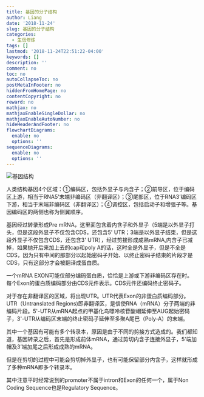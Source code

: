 ```yaml
---
title: 基因的分子结构
author: Liang
date: '2018-11-24'
slug: 基因的分子结构
categories:
  - 生信修炼
tags: []
lastmod: '2018-11-24T22:51:22-04:00'
keywords: []
description: ''
comment: no
toc: no
autoCollapseToc: no
postMetaInFooter: no
hiddenFromHomePage: no
contentCopyright: no
reward: no
mathjax: no
mathjaxEnableSingleDollar: no
mathjaxEnableAutoNumber: no
hideHeaderAndFooter: no
flowchartDiagrams:
  enable: no
  options: ''
sequenceDiagrams:
  enable: no
  options: ''
---
```

![基因结构](https://upload-images.jianshu.io/upload_images/3014937-ce2dae3808dae49c.png?imageMogr2/auto-orient/strip%7CimageView2/2/w/1240)

人类结构基因4个区域：①编码区，包括外显子与内含子；②前导区，位于编码区上游，相当于RNA5’末端非编码区（非翻译区）；③尾部区，位于RNA3’编码区下游，相当于末端非编码区（非翻译区）；④调控区，包括启动子和增强子等。基因编码区的两侧也称为侧翼顺序。

基因经过转录形成Pre mRNA，这里面包含着内含子和外显子（5端是以外显子打头，但是这段外显子不仅包含CDS，还包含5' UTR；3端是以外显子结束，但是这段外显子不仅包含CDS，还包含3' UTR），经过剪接形成成熟mRNA,内含子已减掉，如果抛开后来加上去的cap和poly A的话，这时全是外显子，但是不全是CDS，因为只有中间的那部分以起始密码子开始、以终止密码子结束的片段才是CDS，只有这部分才会被翻译成蛋白质。

一个mRNA EXON可能仅部分编码蛋白质，恰恰是上游或下游非编码区存在时。每个Exon的蛋白质编码部分由CDS元件表示。CDS元件还编码终止密码子。

对于存在非翻译区的区域，将出现UTR。UTR代表Exon的非蛋白质编码部分。UTR（Untranslated Regions)即非翻译区，是信使RNA（mRNA）分子两端的非编码片段。5'-UTR从mRNA起点的甲基化鸟嘌呤核苷酸帽延伸至AUG起始密码子，3'-UTR从编码区末端的终止密码子延伸至多聚A尾巴（Poly-A）的末端。

其中一个基因有可能有多个转录本，原因是由于不同的剪接方式造成的。我们都知道，基因转录之后，首先是形成前体mRNA，通过剪切内含子连接外显子，5’端加帽及3’端加尾之后形成成熟的mRNA。

但是在剪切的过程中可能会剪切掉外显子，也有可能保留部分内含子，这样就形成了多种mRNA即多个转录本。

其中注意平时经常说到的promoter不属于intron和Exon的任何一个，属于Non Coding Sequence也是Regulatory Sequence。
